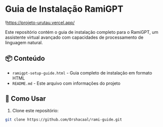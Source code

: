 # Guia de Instalação RamiGPT

!https://projeto-urutau.vercel.app/

Este repositório contém o guia de instalação completo para o RamiGPT, um assistente virtual avançado com capacidades de processamento de linguagem natural.

## 📦 Conteúdo
- `ramigpt-setup-guide.html` - Guia completo de instalação em formato HTML
- `README.md` - Este arquivo com informações do projeto

## 🚀 Como Usar
1. Clone este repositório:
```bash
git clone https://github.com/Orshacaal/rami-guide.git

